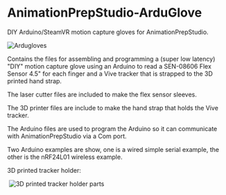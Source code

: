 # AnimationPrepStudio-ArduGlove
DIY Arduino/SteamVR motion capture gloves for AnimationPrepStudio. 

![Ardugloves](https://i.imgur.com/vwMuW43.png)

Contains the files for assembling and programming a (super low latency) "DIY" motion capture glove using an Arduino to read a SEN-08606 Flex Sensor 4.5" for each finger and a Vive tracker that is strapped to the 3D printed hand strap.

The laser cutter files are included to make the flex sensor sleeves.

The 3D printer files are include to make the hand strap that holds the Vive tracker.

The Arduino files are used to program the Arduino so it can communicate with AnimationPrepStudio via a Com port.

Two Arduino examples are show, one is a wired simple serial example, the other is the nRF24L01 wireless example.


3D printed tracker holder:

![<img src="https://i.imgur.com/UHsH0TF.png">](https://i.imgur.com/UHsH0TFm.png) ![3D printed tracker holder parts](https://i.imgur.com/Iv2EuKum.png)
